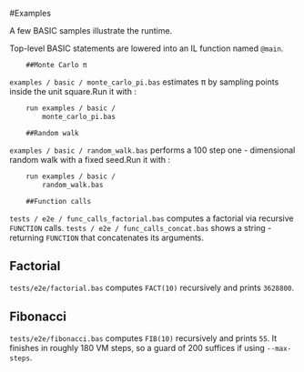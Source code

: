 #Examples

A few BASIC samples illustrate the runtime.

Top-level BASIC statements are lowered into an IL function named `@main`.

        ##Monte Carlo π

`examples /
        basic /
        monte_carlo_pi.bas` estimates π by sampling points inside the unit square.Run it with :

```sh ilc front basic -
    run examples / basic /
        monte_carlo_pi.bas
```

        ##Random walk

`examples /
        basic / random_walk.bas` performs a 100 step one -
    dimensional random walk with a fixed seed.Run it with :

```sh ilc front basic -
    run examples / basic /
        random_walk.bas
```

        ##Function calls

`tests /
        e2e / func_calls_factorial.bas` computes a factorial via recursive
`FUNCTION` calls. `tests / e2e / func_calls_concat.bas` shows a string -
    returning
`FUNCTION` that concatenates its arguments.

## Factorial

`tests/e2e/factorial.bas` computes `FACT(10)` recursively and prints `3628800`.

## Fibonacci

`tests/e2e/fibonacci.bas` computes `FIB(10)` recursively and prints `55`. It
finishes in roughly 180 VM steps, so a guard of 200 suffices if using
`--max-steps`.
